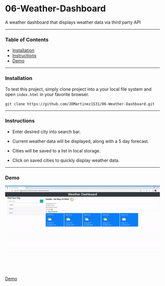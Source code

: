 # 06-Weather-Dashboard


A weather dashboard that displays weather data via third party API


---

### Table of Contents

- [Installation](#installation)
- [Instructions](#instructions)
- [Demo](#demo)


---

### Installation

To test this project, simply clone project into a your local file system and open `index.html` in your favorite browser.

```
git clone https://github.com/JDMartinez1531/06-Weather-Dashboard.git
```

---

### Instructions

- Enter desired city into search bar.

- Current weather data will be displayed, along with a 5 day forecast.

- Cities will be saved to a list in local storage.

- Click on saved cities to quickly display weather data.




---

### Demo

<img src ="assets\images\weathergif.gif">


[Demo](https://jdmartinez1531.github.io/06-Weather-Dashboard/ "Weather Dash")